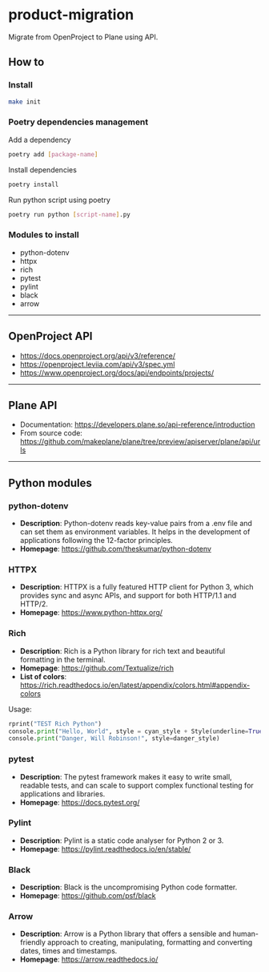 # product-migration

Migrate from OpenProject to Plane using API.

## How to

### Install

```bash
make init
```

### Poetry dependencies management

Add a dependency

```bash
poetry add [package-name]
```

Install dependencies

```bash
poetry install
```

Run python script using poetry

```bash
poetry run python [script-name].py
```

### Modules to install

* python-dotenv
* httpx
* rich
* pytest
* pylint
* black
* arrow

---

## OpenProject API

* https://docs.openproject.org/api/v3/reference/
* https://openproject.leviia.com/api/v3/spec.yml
* https://www.openproject.org/docs/api/endpoints/projects/

---

## Plane API

* Documentation: https://developers.plane.so/api-reference/introduction
* From source code: https://github.com/makeplane/plane/tree/preview/apiserver/plane/api/urls

---

## Python modules

### python-dotenv

* **Description**: Python-dotenv reads key-value pairs from a .env file and can set them as environment variables. It helps in the development of applications following the 12-factor principles.
* **Homepage**: <https://github.com/theskumar/python-dotenv>

### HTTPX

* **Description**: HTTPX is a fully featured HTTP client for Python 3, which provides sync and async APIs, and support for both HTTP/1.1 and HTTP/2.
* **Homepage**: <https://www.python-httpx.org/>

### Rich

* **Description**: Rich is a Python library for rich text and beautiful formatting in the terminal.
* **Homepage**: <https://github.com/Textualize/rich>
* **List of colors**: <https://rich.readthedocs.io/en/latest/appendix/colors.html#appendix-colors>

Usage:

```python
rprint("TEST Rich Python")
console.print("Hello, World", style = cyan_style + Style(underline=True))
console.print("Danger, Will Robinson!", style=danger_style)
```

### pytest

* **Description**: The pytest framework makes it easy to write small, readable tests, and can scale to support complex functional testing for applications and libraries.
* **Homepage**: <https://docs.pytest.org/>

### Pylint

* **Description**: Pylint is a static code analyser for Python 2 or 3.
* **Homepage**: <https://pylint.readthedocs.io/en/stable/>

### Black

* **Description**: Black is the uncompromising Python code formatter.
* **Homepage**: <https://github.com/psf/black>

### Arrow

* **Description**: Arrow is a Python library that offers a sensible and human-friendly approach to creating, manipulating, formatting and converting dates, times and timestamps.
* **Homepage**: <https://arrow.readthedocs.io/>
